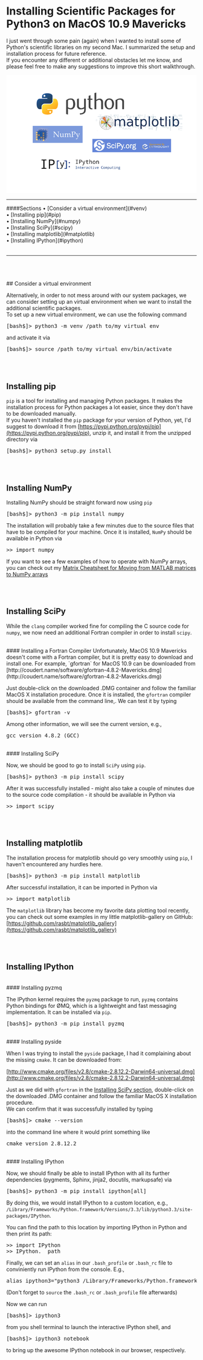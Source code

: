 # Installing Scientific Packages for Python3 on MacOS 10.9 Mavericks

I just went through some pain (again) when I wanted to install some of Python's scientific libraries on my second Mac. I summarized the setup and installation process for future reference.  
If you encounter any different or additional obstacles let me know, and please feel free to make any suggestions to improve this short walkthrough.

![](../images/python_sci_pack_ing.png)

<hr>
####Sections
&#8226; [Consider a virtual environment](#venv)<br>
&#8226; [Installing pip](#pip)<br>
&#8226; [Installing NumPy](#numpy)<br>
&#8226; [Installing SciPy](#scipy)<br>
&#8226; [Installing matplotlib](#matplotlib)<br>
&#8226; [Installing IPython](#ipython)<br>

<br>
<hr>
<br>
<a name="venv"></a>
<br>
<br>
## Consider a virtual environment

Alternatively, in order to not mess around with our system packages, we can consider setting up an virtual environment when we want to install the additional scientific packages.   
To set up a new virtual environment, we can use the following command

<pre>[bash$]> python3 -m venv /path_to/my_virtual_env</pre>

and activate it via

<pre>[bash$]> source /path_to/my_virtual_env/bin/activate</pre>



<a name="pip"></a>
<br>
<br>
## Installing pip
`pip` is a tool for installing and managing Python packages. It makes the installation process for Python packages a lot easier, since they don't have to be downloaded manually.  
If you haven't installed the `pip` package for your version of Python, yet, I'd suggest to download it from [https://pypi.python.org/pypi/pip](https://pypi.python.org/pypi/pip), unzip it, and install it from the unzipped directory via 
<pre>[bash$]> python3 setup.py install</pre>


<a name="numpy"></a>
<br>
<br>
## Installing NumPy

Installing NumPy should be straight forward now using `pip`

<pre>[bash$]> python3 -m pip install numpy</pre>

The installation will probably take a few minutes due to the source files that have to be compiled for your machine. Once it is installed, `NumPy` should be available in Python via

<pre>>> import numpy</pre>

If you want to see a few examples of how to operate with NumPy arrays, you can check out my [Matrix Cheatsheet for Moving from MATLAB matrices to NumPy arrays](http://sebastianraschka.com/Articles/2014_matlab_vs_numpy.html)


<a name="scipy"></a>
<br>
<br>
## Installing SciPy

While the `clang` compiler worked fine for compiling the C source code for `numpy`, we now need an additional Fortran compiler in order to install `scipy`.   

<br>
#### Installing a Fortran Compiler
Unfortunately, MacOS 10.9 Mavericks doesn't come with a Fortran compiler, but it is pretty easy to download and install one.  
For example, `gfortran` for MacOS 10.9 can be downloaded from [http://coudert.name/software/gfortran-4.8.2-Mavericks.dmg](http://coudert.name/software/gfortran-4.8.2-Mavericks.dmg)

Just double-click on the downloaded .DMG container and follow the familiar MacOS X installation procedure. Once it is installed, the `gfortran` compiler should be available from the command line,. We can test it by typing

<pre>[bash$]> gfortran -v</pre>
Among other information, we will see the current version, e.g.,   
<pre>gcc version 4.8.2 (GCC)</pre>

<br>
#### Installing SciPy

Now, we should be good to go to install `SciPy` using `pip`.  
<pre>[bash$]> python3 -m pip install scipy</pre>

After it was successfully installed - might also take a couple of minutes due to the source code compilation - it should be available in Python via  
<pre>>> import scipy</pre>


<a name="matplotlib"></a>
<br>
<br>
## Installing matplotlib

The installation process for matplotlib should go very smoothly using `pip`, I haven't encountered any hurdles here.

<pre>[bash$]> python3 -m pip install matplotlib</pre>

After successful installation, it can be imported in Python via

<pre>>> import matplotlib</pre>

The `matplotlib` library has become my favorite data plotting tool recently, you can check out some examples in my little matplotlib-gallery on GitHub: [https://github.com/rasbt/matplotlib_gallery](https://github.com/rasbt/matplotlib_gallery)


<a name="ipython"></a>
<br>
<br>
## Installing IPython

<br>
#### Installing pyzmq

The IPython kernel requires the `pyzmq` package to run, `pyzmq` contains Python bindings for ØMQ, which is a lightweight and fast messaging implementation. It can be installed via `pip`.  

<pre>[bash$]> python3 -m pip install pyzmq</pre>

<br>
#### Installing pyside

When I was trying to install the `pyside` package, I had it complaining about the missing `cmake`. It can be downloaded from:

[http://www.cmake.org/files/v2.8/cmake-2.8.12.2-Darwin64-universal.dmg](http://www.cmake.org/files/v2.8/cmake-2.8.12.2-Darwin64-universal.dmg)

Just as we did with `gfortran` in the [Installing SciPy section](#scipy), double-click on the downloaded .DMG container and follow the familiar MacOS X installation procedure.  
We can confirm that it was successfully installed by typing  
<pre>[bash$]> cmake --version</pre>
into the command line where it would print something like

<pre>cmake version 2.8.12.2</pre>


<br>
#### Installing IPython

Now, we should finally be able to install IPython with all its further dependencies (pygments, Sphinx, jinja2, docutils, markupsafe) via  

<pre>[bash$]> python3 -m pip install ipython[all]</pre>

By doing this, we would install IPython to a custom location, e.g., `/Library/Frameworks/Python.framework/Versions/3.3/lib/python3.3/site-packages/IPython`. 

You can find the path to this location by importing IPython in Python and then print its path:

<pre>>> import IPython
>> IPython.__path__</pre>

Finally, we can set an `alias` in our `.bash_profile` or `.bash_rc` file to conviniently run IPython from the console. E.g., 

<pre>alias ipython3="python3 /Library/Frameworks/Python.framework/Versions/3.3/lib/python3.3/site-packages/IPython/terminal/ipapp.py"</pre>

(Don't forget to `source` the `.bash_rc` or `.bash_profile` file afterwards)

Now we can run   

<pre>[bash$]> ipython3</pre>


from you shell terminal to launch the interactive IPython shell, and   


<pre>[bash$]> ipython3 notebook</pre>


to bring up the awesome IPython notebook in our browser, respectively.
